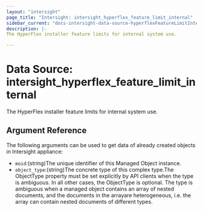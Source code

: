 ```yaml
---
layout: "intersight"
page_title: "Intersight: intersight_hyperflex_feature_limit_internal"
sidebar_current: "docs-intersight-data-source-hyperflexFeatureLimitInternal"
description: |-
The HyperFlex installer feature limits for internal system use.

---
```


# Data Source: intersight_hyperflex_feature_limit_internal
The HyperFlex installer feature limits for internal system use.

## Argument Reference
The following arguments can be used to get data of already created objects in Intersight appliance:
* `moid`:(string)The unique identifier of this Managed Object instance.
* `object_type`:(string)The concrete type of this complex type.The ObjectType property must be set explicitly by API clients when the type is ambiguous. In all other cases, the ObjectType is optional. The type is ambiguous when a managed object contains an array of nested documents, and the documents in the arrayare heterogeneous, i.e. the array can contain nested documents of different types.
